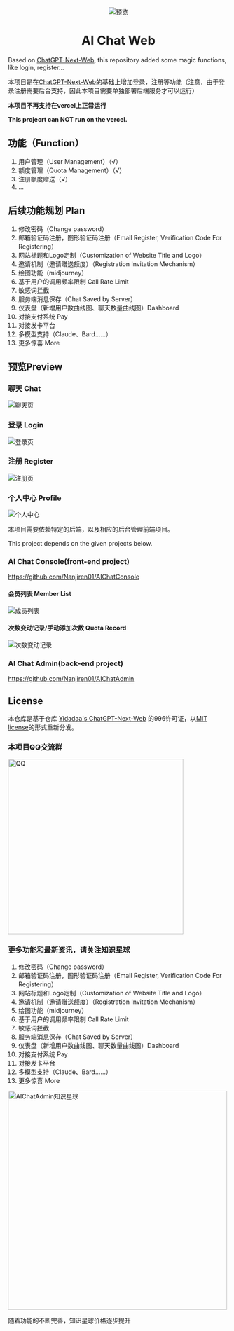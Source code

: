 <div align="center">
<img src="./docs/images/icon.svg" alt="预览"/>

<h1 align="center">AI Chat Web</h1>
</div>

Based on [ChatGPT-Next-Web](https://github.com/Yidadaa/ChatGPT-Next-Web.git), this repository added some magic functions, like login, register...

本项目是在[ChatGPT-Next-Web](https://github.com/Yidadaa/ChatGPT-Next-Web.git)的基础上增加登录，注册等功能（注意，由于登录注册需要后台支持，因此本项目需要单独部署后端服务才可以运行）

**本项目不再支持在vercel上正常运行**

**This projecrt can NOT run on the vercel.**

## 功能（Function）

1. 用户管理（User Management）（√）
2. 额度管理（Quota Management）（√）
3. 注册额度赠送（√）
4. ...



## 后续功能规划 Plan

1. 修改密码（Change password）
2. 邮箱验证码注册，图形验证码注册（Email Register, Verification Code For Registering）
3. 网站标题和Logo定制（Customization of Website Title and Logo）
4. 邀请机制（邀请赠送额度）（Registration Invitation Mechanism）
5. 绘图功能（midjourney）
6. 基于用户的调用频率限制  Call Rate Limit 
7. 敏感词拦截
8. 服务端消息保存（Chat Saved by Server）
9. 仪表盘（新增用户数曲线图、聊天数量曲线图）Dashboard
10. 对接支付系统 Pay
11. 对接发卡平台
12. 多模型支持（Claude、Bard……）
13. 更多惊喜 More



## 预览Preview

### 聊天 Chat

![聊天页](./docs/images/chat.png)

### 登录 Login
![登录页](./docs/images/Login.png)


### 注册 Register
![注册页](./docs/images/Register.png)

### 个人中心 Profile

![个人中心](./docs/images/Profile.png)



本项目需要依赖特定的后端，以及相应的后台管理前端项目。

This project depends on the given projects below.

### AI Chat Console(front-end project)

https://github.com/Nanjiren01/AIChatConsole

#### 会员列表 Member List

![成员列表](./docs/images/members.png)

#### 次数变动记录/手动添加次数 Quota Record

![次数变动记录](./docs/images/quota.png)

### AI Chat Admin(back-end project)

https://github.com/Nanjiren01/AIChatAdmin



## License 
本仓库是基于仓库 [Yidadaa's ChatGPT-Next-Web](https://github.com/Yidadaa/ChatGPT-Next-Web) 的996许可证，以[MIT license](./LICENSE)的形式重新分发。



### 本项目QQ交流群

<img src="./docs/images/QQ.jpeg" width="400px" alt="QQ"/>



### 更多功能和最新资讯，请关注知识星球

1. 修改密码（Change password）
2. 邮箱验证码注册，图形验证码注册（Email Register, Verification Code For Registering）
3. 网站标题和Logo定制（Customization of Website Title and Logo）
4. 邀请机制（邀请赠送额度）（Registration Invitation Mechanism）
5. 绘图功能（midjourney）
6. 基于用户的调用频率限制  Call Rate Limit 
7. 敏感词拦截
8. 服务端消息保存（Chat Saved by Server）
9. 仪表盘（新增用户数曲线图、聊天数量曲线图）Dashboard
10. 对接支付系统 Pay
11. 对接发卡平台
12. 多模型支持（Claude、Bard……）
13. 更多惊喜 More

<img src="./docs/images/xingqiu.jpeg" width="500px" alt="AIChatAdmin知识星球"/>

随着功能的不断完善，知识星球价格逐步提升
